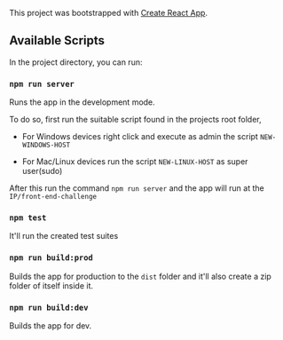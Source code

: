 This project was bootstrapped with [Create React App](https://github.com/facebook/create-react-app).

## Available Scripts

In the project directory, you can run:

### `npm run server`

Runs the app in the development mode.

To do so, first run the suitable script found in the projects root folder,

  - For Windows devices right click and execute as admin the script ```NEW-WINDOWS-HOST```

  - For Mac/Linux devices run the script ```NEW-LINUX-HOST``` as super user(sudo)

After this run the command ```npm run server``` and the app will run at the ``` IP/front-end-challenge ```

### `npm test`

It'll run the created test suites

### `npm run build:prod`

Builds the app for production to the `dist` folder and it'll also create a zip folder of itself inside it.

### `npm run build:dev`

Builds the app for dev.
